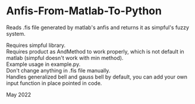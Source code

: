# Anfis-From-Matlab-To-Python
Reads .fis file generated by matlab's anfis and returns it as simpful's fuzzy system.

Requires simpful library. </br>
Requires product as AndMethod to work properly, which is not default in matlab (simpful doesn't work with min method). </br>
Example usage in example.py. </br>
Don't change anything in .fis file manually. </br>
Handles generalized bell and gauss bell by default, you can add your own input function in place pointed in code. </br>

May 2022
